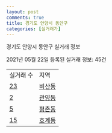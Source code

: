 ```yaml
---
layout: post
comments: true
title: 경기도 안양시 동안구
categories: [실거래가]
---
```


경기도 안양시 동안구 실거래 정보

2021년 05월 22일 등록된 실거래 정보: 45건


<table>
  <tr>
    <td>실거래 수</td>
    <td>지역</td>
  </tr>

  
  <tr>
    <td><a href="4117310100.html">23</a></td>
    <td><a href="4117310100.html">비산동</a></td>
  </tr>
    

  <tr>
    <td><a href="4117310200.html">2</a></td>
    <td><a href="4117310200.html">관양동</a></td>
  </tr>
    

  <tr>
    <td><a href="4117310300.html">5</a></td>
    <td><a href="4117310300.html">평촌동</a></td>
  </tr>
    

  <tr>
    <td><a href="4117310400.html">15</a></td>
    <td><a href="4117310400.html">호계동</a></td>
  </tr>
    


</table>
    
